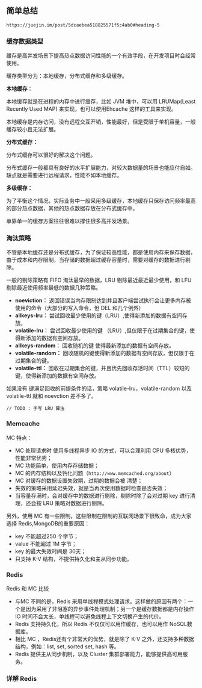 ## 简单总结 ##

    https://juejin.im/post/5dcaebea518825571f5c4ab0#heading-5

### 缓存数据类型 ###

缓存是高并发场景下提高热点数据访问性能的一个有效手段，在开发项目时会经常使用。

缓存类型分为：本地缓存，分布式缓存和多级缓存。

**本地缓存：**

本地缓存就是在进程的内存中进行缓存，比如 JVM 堆中，可以用 LRUMap(Least Recently Used MAP) 来实现，也可以使用Ehcache 这样的工具来实现。

本地缓存是内存访问，没有远程交互开销，性能最好，但是受限于单机容量，一般缓存较小且无法扩展。

**分布式缓存：**

分布式缓存可以很好的解决这个问题。

分布式缓存一般都具有良好的水平扩展能力，对较大数据量的场景也能应付自如。缺点就是需要进行远程请求，性能不如本地缓存。

**多级缓存：**

为了平衡这个情况，实际业务中一般采用多级缓存，本地缓存只保存访问频率最高的部分热点数据，其他的热点数据存放在分布式缓存中。

单靠单一的缓存方案往往很难以撑住很多高并发场景。

### 淘汰策略 ###

不管是本地缓存还是分布式缓存，为了保证较高性能，都是使用内存来保存数据，由于成本和内存限制，当存储的数据超过缓存容量时，需要对缓存的数据进行剔除。

一般的剔除策略有 FIFO 淘汰最早的数据，LRU 剔除最近最近最少使用，和 LFU 剔除最近使用频率最低的数据几种策略。

- **noeviction：** 返回错误当内存限制达到并且客户端尝试执行会让更多内存被使用的命令（大部分的写入命令，但 DEL 和几个例外）
- **allkeys-lru：** 尝试回收最少使用的键（LRU）,使得新添加的数据有空间存放。
- **volatile-lru：** 尝试回收最少使用的键 （LRU）,但仅限于在过期集合的键，使得新添加的数据有空间存放。
- **allkeys-random：** 回收随机的键 使得最新添加的数据有空间存放。
- **volatile-random：** 回收随机的键使得新添加的数据有空间存放，但仅限于在过期集合的键。
- **volatile-ttl：** 回收在过期集合的键，并且优先回收存活时间（TTL）较短的键，使得新添加的数据有空间存放。

如果没有 键满足回收的前提条件的话，策略 volatile-lru，volatile-random 以及 volatile-ttl 就和 noevction 差不多了。

    // TODO : 手写 LRU 算法


### Memcache ###

MC 特点：

- MC 处理请求时 使用多线程异步 IO 的方式，可以合理利用 CPU 多核优势，性能非常优秀；
- MC 功能简单，使用内存存储数据；
- MC 的内存结构以及钙化问题（`http://www.memcached.org/about`）
- MC 对缓存的数据设置失效期，过期的数据会被 清楚；
- 失效的策略采用延迟失效，就是当再次使用数据时检查是否失效；
- 当容量存满时，会对缓存中的数据进行剔除，剔除时除了会对过期 key 进行清理，还会按 LRU 策略对数据进行剔除。

另外，使用 MC 有一些限制，这些限制在限制的互联网场景下很致命，成为大家选择 Redis,MongoDB的重要原因：

- key 不能超过250 个字节；
- value 不能超过 1M 字节；
- key 的最大失效时间是 30天；
- 只支持 K-V 结构，不提供持久化和主从同步功能。


### Redis ###

Redis 和 MC 比较

- 与MC 不同的是，Redis 采用单线程模式处理请求。这样做的原因有两个：一个是因为采用了非阻塞的异步事件处理机制；另一个是缓存数据都是内存操作 IO 时间不会太长，单线程可以避免线程上下文切换产生的代价。
- Redis 支持持久化，所以 Redis 不仅仅可以用作缓存，也可以用作 NoSQL数据库。
- 相比 MC ，Redis还有个非常大的优势，就是除了 K-V 之外，还支持多种数据结构，例如：list, set, sorted set, hash 等。
- Redis 提供主从同步机制，以及 Cluster 集群部署能力，能够提供高可用服务。

### 详解 Redis ###


